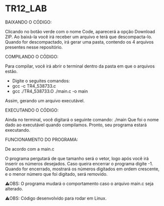 
# TR12_LAB

BAIXANDO O CÓDIGO:

Clicando no botão verde com o nome Code, aparecerá a opção Download ZIP.
Ao baixá-la você irá receber um arquivo e terá que descompacta-lo. Quando for descompactado, irá gerar uma pasta, contendo os 4 arquivos presentes nesse repositório.

COMPILANDO O CÓDIGO:

Para compilar, você irá abrir o terminal dentro da pasta em que o arquivos estão.
- Digite o seguites comandos:
- gcc -c TR4_538733.c
- gcc ./TR4_538733.O ./main.c -o main

Assim, gerando um arquivo executável.

EXECUTANDO O CÓDIGO:

Ainda no terminal, você digitará o seguinte comando: ./main
Que foi o nome dado ao executável quando compilamos.
Pronto, seu programa estará executando.

FUNCIONAMENTO DO PROGRAMA:

De acordo com a main.c

O programa pergutará de que tamanho será o vetor, logo após você irá inserir os números desejados.
Caso queira encerrar o programa digite -1.
Quando for encerrado, mostrará os números digitados em ordem crescente, e o menor número que foi digitado, será removido.

⚠️OBS: O programa mudará o comportamento caso o arquivo main.c seja alterado.

⚠️OBS: Código desenvolvido para rodar em Linux.
